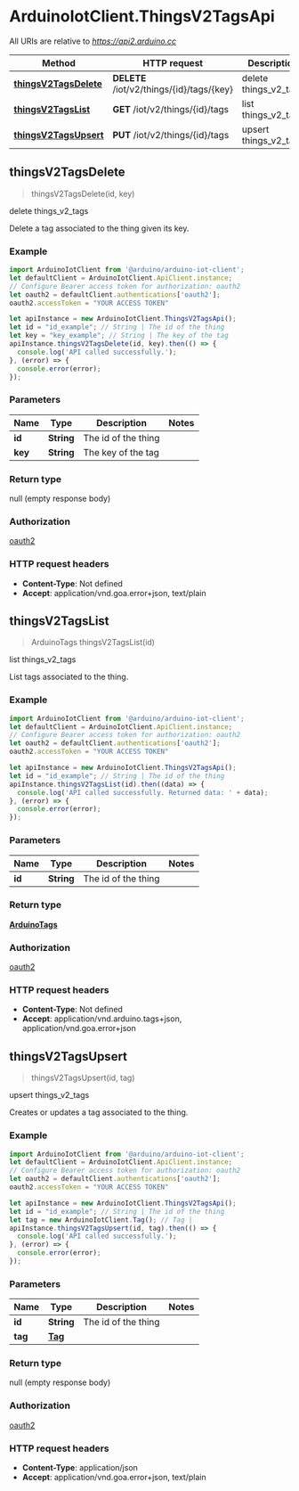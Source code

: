 # ArduinoIotClient.ThingsV2TagsApi

All URIs are relative to *https://api2.arduino.cc*

Method | HTTP request | Description
------------- | ------------- | -------------
[**thingsV2TagsDelete**](ThingsV2TagsApi.md#thingsV2TagsDelete) | **DELETE** /iot/v2/things/{id}/tags/{key} | delete things_v2_tags
[**thingsV2TagsList**](ThingsV2TagsApi.md#thingsV2TagsList) | **GET** /iot/v2/things/{id}/tags | list things_v2_tags
[**thingsV2TagsUpsert**](ThingsV2TagsApi.md#thingsV2TagsUpsert) | **PUT** /iot/v2/things/{id}/tags | upsert things_v2_tags



## thingsV2TagsDelete

> thingsV2TagsDelete(id, key)

delete things_v2_tags

Delete a tag associated to the thing given its key.

### Example

```javascript
import ArduinoIotClient from '@arduino/arduino-iot-client';
let defaultClient = ArduinoIotClient.ApiClient.instance;
// Configure Bearer access token for authorization: oauth2
let oauth2 = defaultClient.authentications['oauth2'];
oauth2.accessToken = "YOUR ACCESS TOKEN"

let apiInstance = new ArduinoIotClient.ThingsV2TagsApi();
let id = "id_example"; // String | The id of the thing
let key = "key_example"; // String | The key of the tag
apiInstance.thingsV2TagsDelete(id, key).then(() => {
  console.log('API called successfully.');
}, (error) => {
  console.error(error);
});

```

### Parameters


Name | Type | Description  | Notes
------------- | ------------- | ------------- | -------------
 **id** | **String**| The id of the thing | 
 **key** | **String**| The key of the tag | 

### Return type

null (empty response body)

### Authorization

[oauth2](../README.md#oauth2)

### HTTP request headers

- **Content-Type**: Not defined
- **Accept**: application/vnd.goa.error+json, text/plain


## thingsV2TagsList

> ArduinoTags thingsV2TagsList(id)

list things_v2_tags

List tags associated to the thing.

### Example

```javascript
import ArduinoIotClient from '@arduino/arduino-iot-client';
let defaultClient = ArduinoIotClient.ApiClient.instance;
// Configure Bearer access token for authorization: oauth2
let oauth2 = defaultClient.authentications['oauth2'];
oauth2.accessToken = "YOUR ACCESS TOKEN"

let apiInstance = new ArduinoIotClient.ThingsV2TagsApi();
let id = "id_example"; // String | The id of the thing
apiInstance.thingsV2TagsList(id).then((data) => {
  console.log('API called successfully. Returned data: ' + data);
}, (error) => {
  console.error(error);
});

```

### Parameters


Name | Type | Description  | Notes
------------- | ------------- | ------------- | -------------
 **id** | **String**| The id of the thing | 

### Return type

[**ArduinoTags**](ArduinoTags.md)

### Authorization

[oauth2](../README.md#oauth2)

### HTTP request headers

- **Content-Type**: Not defined
- **Accept**: application/vnd.arduino.tags+json, application/vnd.goa.error+json


## thingsV2TagsUpsert

> thingsV2TagsUpsert(id, tag)

upsert things_v2_tags

Creates or updates a tag associated to the thing.

### Example

```javascript
import ArduinoIotClient from '@arduino/arduino-iot-client';
let defaultClient = ArduinoIotClient.ApiClient.instance;
// Configure Bearer access token for authorization: oauth2
let oauth2 = defaultClient.authentications['oauth2'];
oauth2.accessToken = "YOUR ACCESS TOKEN"

let apiInstance = new ArduinoIotClient.ThingsV2TagsApi();
let id = "id_example"; // String | The id of the thing
let tag = new ArduinoIotClient.Tag(); // Tag | 
apiInstance.thingsV2TagsUpsert(id, tag).then(() => {
  console.log('API called successfully.');
}, (error) => {
  console.error(error);
});

```

### Parameters


Name | Type | Description  | Notes
------------- | ------------- | ------------- | -------------
 **id** | **String**| The id of the thing | 
 **tag** | [**Tag**](Tag.md)|  | 

### Return type

null (empty response body)

### Authorization

[oauth2](../README.md#oauth2)

### HTTP request headers

- **Content-Type**: application/json
- **Accept**: application/vnd.goa.error+json, text/plain

